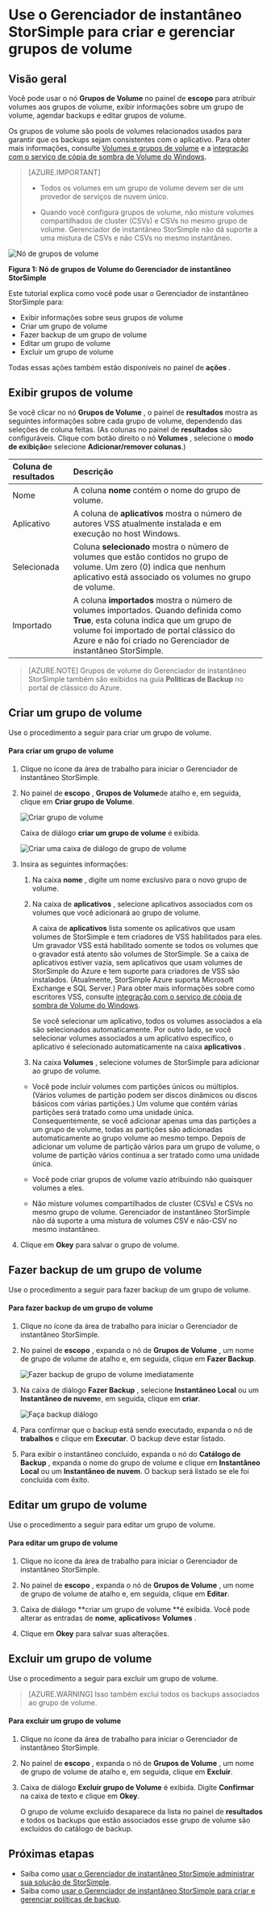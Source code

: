 <properties 
   pageTitle="Grupos de volume do Gerenciador de instantâneo StorSimple | Microsoft Azure"
   description="Descreve como usar o snap-in MMC Gerenciador de instantâneo StorSimple para criar e gerenciar grupos de volume."
   services="storsimple"
   documentationCenter="NA"
   authors="SharS"
   manager="carmonm"
   editor="" />
<tags 
   ms.service="storsimple"
   ms.devlang="NA"
   ms.topic="article"
   ms.tgt_pltfrm="NA"
   ms.workload="TBD"
   ms.date="04/18/2016"
   ms.author="v-sharos" />

# <a name="use-storsimple-snapshot-manager-to-create-and-manage-volume-groups"></a>Use o Gerenciador de instantâneo StorSimple para criar e gerenciar grupos de volume

## <a name="overview"></a>Visão geral

Você pode usar o nó **Grupos de Volume** no painel de **escopo** para atribuir volumes aos grupos de volume, exibir informações sobre um grupo de volume, agendar backups e editar grupos de volume. 

Os grupos de volume são pools de volumes relacionados usados para garantir que os backups sejam consistentes com o aplicativo. Para obter mais informações, consulte [Volumes e grupos de volume](storsimple-what-is-snapshot-manager.md#volumes-and-volume-groups) e a [integração com o serviço de cópia de sombra de Volume do Windows](storsimple-what-is-snapshot-manager.md#integration-with-windows-volume-shadow-copy-service).

>[AZURE.IMPORTANT] 
>
> * Todos os volumes em um grupo de volume devem ser de um provedor de serviços de nuvem único.
> 
> * Quando você configura grupos de volume, não misture volumes compartilhados de cluster (CSVs) e CSVs no mesmo grupo de volume. Gerenciador de instantâneo StorSimple não dá suporte a uma mistura de CSVs e não CSVs no mesmo instantâneo.
 
![Nó de grupos de volume](./media/storsimple-snapshot-manager-manage-volume-groups/HCS_SSM_Volume_groups.png)

**Figura 1: Nó de grupos de Volume do Gerenciador de instantâneo StorSimple** 

Este tutorial explica como você pode usar o Gerenciador de instantâneo StorSimple para:

- Exibir informações sobre seus grupos de volume 
- Criar um grupo de volume
- Fazer backup de um grupo de volume
- Editar um grupo de volume
- Excluir um grupo de volume

Todas essas ações também estão disponíveis no painel de **ações** .
 
## <a name="view-volume-groups"></a>Exibir grupos de volume

Se você clicar no nó **Grupos de Volume** , o painel de **resultados** mostra as seguintes informações sobre cada grupo de volume, dependendo das seleções de coluna feitas. (As colunas no painel de **resultados** são configuráveis. Clique com botão direito o nó **Volumes** , selecione o **modo de exibição**e selecione **Adicionar/remover colunas**.)

Coluna de resultados | Descrição 
:--------------|:------------ 
Nome           | A coluna **nome** contém o nome do grupo de volume.
Aplicativo    | A coluna de **aplicativos** mostra o número de autores VSS atualmente instalada e em execução no host Windows.
Selecionada       | Coluna **selecionado** mostra o número de volumes que estão contidos no grupo de volume. Um zero (0) indica que nenhum aplicativo está associado os volumes no grupo de volume.
Importado       | A coluna **importados** mostra o número de volumes importados. Quando definida como **True**, esta coluna indica que um grupo de volume foi importado de portal clássico do Azure e não foi criado no Gerenciador de instantâneo StorSimple.
 
>[AZURE.NOTE] Grupos de volume do Gerenciador de instantâneo StorSimple também são exibidos na guia **Políticas de Backup** no portal de clássico do Azure.
 
## <a name="create-a-volume-group"></a>Criar um grupo de volume

Use o procedimento a seguir para criar um grupo de volume.

#### <a name="to-create-a-volume-group"></a>Para criar um grupo de volume

1. Clique no ícone da área de trabalho para iniciar o Gerenciador de instantâneo StorSimple. 

2. No painel de **escopo** , **Grupos de Volume**de atalho e, em seguida, clique em **Criar grupo de Volume**. 

    ![Criar grupo de volume](./media/storsimple-snapshot-manager-manage-volume-groups/HCS_SSM_Create_volume_group.png)
 
    Caixa de diálogo **criar um grupo de volume** é exibida. 

    ![Criar uma caixa de diálogo de grupo de volume](./media/storsimple-snapshot-manager-manage-volume-groups/HCS_SSM_CreateVolumeGroup_dialog.png) 

3.  Insira as seguintes informações: 

    1. Na caixa **nome** , digite um nome exclusivo para o novo grupo de volume. 

    2. Na caixa de **aplicativos** , selecione aplicativos associados com os volumes que você adicionará ao grupo de volume. 

        A caixa de **aplicativos** lista somente os aplicativos que usam volumes de StorSimple e tem criadores de VSS habilitados para eles. Um gravador VSS está habilitado somente se todos os volumes que o gravador está atento são volumes de StorSimple. Se a caixa de aplicativos estiver vazia, sem aplicativos que usam volumes de StorSimple do Azure e tem suporte para criadores de VSS são instalados. (Atualmente, StorSimple Azure suporta Microsoft Exchange e SQL Server.) Para obter mais informações sobre como escritores VSS, consulte [integração com o serviço de cópia de sombra de Volume do Windows](storsimple-what-is-snapshot-manager.md#integration-with-windows-volume-shadow-copy-service).

        Se você selecionar um aplicativo, todos os volumes associados a ela são selecionados automaticamente. Por outro lado, se você selecionar volumes associados a um aplicativo específico, o aplicativo é selecionado automaticamente na caixa **aplicativos** . 

    3. Na caixa **Volumes** , selecione volumes de StorSimple para adicionar ao grupo de volume. 

      - Você pode incluir volumes com partições únicos ou múltiplos. (Vários volumes de partição podem ser discos dinâmicos ou discos básicos com várias partições.) Um volume que contém várias partições será tratado como uma unidade única. Consequentemente, se você adicionar apenas uma das partições a um grupo de volume, todas as partições são adicionadas automaticamente ao grupo volume ao mesmo tempo. Depois de adicionar um volume de partição vários para um grupo de volume, o volume de partição vários continua a ser tratado como uma unidade única.

      - Você pode criar grupos de volume vazio atribuindo não quaisquer volumes a eles. 

      - Não misture volumes compartilhados de cluster (CSVs) e CSVs no mesmo grupo de volume. Gerenciador de instantâneo StorSimple não dá suporte a uma mistura de volumes CSV e não-CSV no mesmo instantâneo. 

4. Clique em **Okey** para salvar o grupo de volume.

## <a name="back-up-a-volume-group"></a>Fazer backup de um grupo de volume

Use o procedimento a seguir para fazer backup de um grupo de volume.

#### <a name="to-back-up-a-volume-group"></a>Para fazer backup de um grupo de volume

1. Clique no ícone da área de trabalho para iniciar o Gerenciador de instantâneo StorSimple.

2. No painel de **escopo** , expanda o nó de **Grupos de Volume** , um nome de grupo de volume de atalho e, em seguida, clique em **Fazer Backup**. 

    ![Fazer backup de grupo de volume imediatamente](./media/storsimple-snapshot-manager-manage-volume-groups/HCS_SSM_Take_backup.png)

3. Na caixa de diálogo **Fazer Backup** , selecione **Instantâneo Local** ou um **Instantâneo de nuvem**e, em seguida, clique em **criar**. 

    ![Faça backup diálogo](./media/storsimple-snapshot-manager-manage-volume-groups/HCS_SSM_TakeBackup_dialog.png) 

4. Para confirmar que o backup está sendo executado, expanda o nó de **trabalhos** e clique em **Executar**. O backup deve estar listado.

5. Para exibir o instantâneo concluído, expanda o nó do **Catálogo de Backup** , expanda o nome do grupo de volume e clique em **Instantâneo Local** ou um **Instantâneo de nuvem**. O backup será listado se ele foi concluída com êxito. 

## <a name="edit-a-volume-group"></a>Editar um grupo de volume

Use o procedimento a seguir para editar um grupo de volume.

#### <a name="to-edit-a-volume-group"></a>Para editar um grupo de volume

1. Clique no ícone da área de trabalho para iniciar o Gerenciador de instantâneo StorSimple.

2. No painel de **escopo** , expanda o nó de **Grupos de Volume** , um nome de grupo de volume de atalho e, em seguida, clique em **Editar**. 

3. Caixa de diálogo **criar um grupo de volume **é exibida. Você pode alterar as entradas de **nome**, **aplicativos**e **Volumes** . 

4. Clique em **Okey** para salvar suas alterações.

## <a name="delete-a-volume-group"></a>Excluir um grupo de volume

Use o procedimento a seguir para excluir um grupo de volume. 

>[AZURE.WARNING] Isso também exclui todos os backups associados ao grupo de volume.

#### <a name="to-delete-a-volume-group"></a>Para excluir um grupo de volume

1. Clique no ícone da área de trabalho para iniciar o Gerenciador de instantâneo StorSimple. 

2. No painel de **escopo** , expanda o nó de **Grupos de Volume** , um nome de grupo de volume de atalho e, em seguida, clique em **Excluir**. 

3. Caixa de diálogo **Excluir grupo de Volume** é exibida. Digite **Confirmar** na caixa de texto e clique em **Okey**. 

    O grupo de volume excluído desaparece da lista no painel de **resultados** e todos os backups que estão associados esse grupo de volume são excluídos do catálogo de backup.

## <a name="next-steps"></a>Próximas etapas

- Saiba como [usar o Gerenciador de instantâneo StorSimple administrar sua solução de StorSimple](storsimple-snapshot-manager-admin.md).
- Saiba como [usar o Gerenciador de instantâneo StorSimple para criar e gerenciar políticas de backup](storsimple-snapshot-manager-manage-backup-policies.md).
